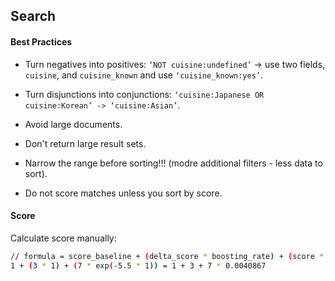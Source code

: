 Search
-

#### Best Practices

* Turn negatives into positives:
`‘NOT cuisine:undefined’` -> use two fields, `cuisine`, and `cuisine_known`
and use `‘cuisine_known:yes’`.

* Turn disjunctions into conjunctions:
`‘cuisine:Japanese OR cuisine:Korean’ -> ‘cuisine:Asian’`.

* Avoid large documents.

* Don't return large result sets.

* Narrow the range before sorting!!! (modre additional filters - less data to sort).

* Do not score matches unless you sort by score.

#### Score

Calculate score manually:
````sh
// formula = score_baseline + (delta_score * boosting_rate) + (score * exp(-decay * days_since_last_scored))
1 + (3 * 1) + (7 * exp(-5.5 * 1)) = 1 + 3 + 7 * 0.0040867
````
